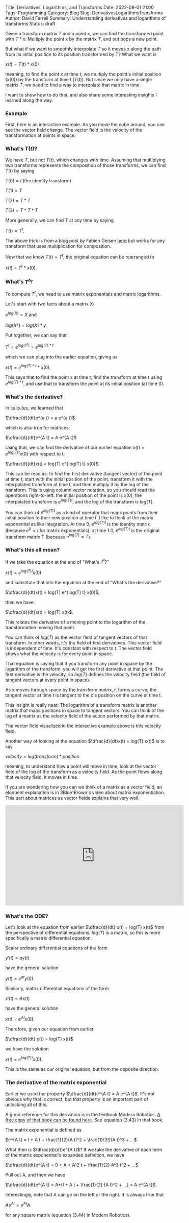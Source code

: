 Title: Derivatives, Logarithms, and Transforms
Date: 2022-08-01 21:00
Tags: Programming
Category: Blog
Slug: DerivativesLogarithmsTransforms
Author: David Farrell
Summary: Understanding derivatives and logarithms of transforms
Status: draft

Given a transform matrix $T$ and a point x, we can find the transformed point with $T * x$. Multiply the point x by the matrix $T$, and out pops a new point.

But what if we want to smoothly interpolate $T$ so it moves x along the path from its initial position to its position transformed by $T$? What we want is 

$x(t) = T(t) * x(0)$

meaning, to find the point x at time t, we multiply the point's initial position ($x(0)$) by the transform at time t ($T(t)$). But since we only have a single matrix $T$, we need to find a way to interpolate that matrix in time.

I want to show how to do that, and also share some interesting insights I learned along the way.

### Example

First, here is an interactive example. As you move the cube around, you can see the vector field change. The vector field is the velocity of the transformation at points in space.

<body>
  <!-- <div id="canvas" style="width: 256px; max-width: 256px; height: 512px; max-height: 512px;"></div> -->
  <div>
   <div id="canvas-gui-container" style="position:absolute;"></div>
   <canvas id="canvas" width="512" height="512"></canvas>
  </div>
</body>

<script src="/js/three.js/three.min.js"></script>
<script src="/js/three.js/OrbitControls.js"></script>
<script src="/js/three.js/TransformControls.js"></script>
<script type="module" src="/js/three.js/VRButton.js"></script>
<script src="/js/lil-gui/lil-gui@0.17.umd.js"></script>
<script src="/js/VectorField.js"></script>

### What's $T(t)$?
We have $T$, but not $T(t)$, which changes with time. Assuming that multiplying two transforms represents the composition of those transforms, we can find $T(t)$ by saying

$T(0) = I$ (the identity transform)

$T(1) = T$

$T(2) = T * T$

$T(3) = T * T * T$

More generally, we can find $T$ at any time by saying

$T(t) = T^t$.

The above trick is from a blog post by Fabien Geisen [here](https://fgiesen.wordpress.com/2012/08/24/quaternion-differentiation/) but works for any transform that uses multiplication for composition.

Now that we know $T(t) = T^t$, the original equation can be rearranged to

$x(t) = T^t * x(0)$.

### What's $T^t$?

To compute $T^t$, we need to use matrix exponentials and matrix logarithms.

Let's start with two facts about a matrix X:

$e^{log(X)} = X$ and

$log(X^y) = log(X) * y$.

Put together, we can say that

$T^t = e^{log(T^t)} = e^{log(T)*t}$

which we can plug into the earlier equation, giving us

$x(t) = e^{log(T) * t} * x(0)$.

This says that to find the point x at time t, find the transform at time t using $e^{log(T) * t}$, and use that to transform the point at its initial position (at time 0).

### What's the derivative?

In calculus, we learned that

$\dfrac{d}{dt}e^{a t} = a e^{a t}$

which is also true for matrices:

$\dfrac{d}{dt}e^{A t} = A e^{A t}$

Using that, we can find the derivative of our earlier equation $x(t) = e^{log(T)t} x(0)$ with respect to t:

$\dfrac{d}{dt}x(t) = log(T) e^{log(T) t} x(0)$.

This can be read as: to find the first derivative (tangent vector) of the point at time t, start with the initial position of the point, transform it with the interpolated transform at time t, and then multiply it by the log of the transform. This is using column vector notation, so you should read the operations right-to-left: the initial position of the point is $x(0)$, the interpolated transform is $e^{log(T) t}$, and the log of the transform is $log(T)$.

You can think of $e^{log(T) t}$ as a kind of operator that maps points from their initial position to their new position at time t. I like to think of the matrix exponential as like integration. At time 0, $e^{log(T) t}$ is the identity matrix (because $e^0=I$ for matrix exponentials); at time 1.0, $e^{log(T) t}$ is the original transform matrix T (because $e^{log(T)}=T$).

### What's this all mean?

If we take the equation at the end of "What's $T^t$?"

$x(t) = e^{log(T) t} x(0)$

and substitute that into the equation at the end of "What's the derivative?"

$\dfrac{d}{dt}x(t) = log(T) e^{log(T) t} x(0)$,

then we have:

$\dfrac{d}{dt}x(t) = log(T) x(t)$.

This relates the derivative of a moving point to the logarithm of the transformation moving that point.

You can think of $log(T)$ as the vector field of tangent vectors of that transform. In other words, it's the field of first derivatives. This vector field is independent of time. It's constant with respect to t. The vector field shows what the velocity is for every point in space.

That equation is saying that if you transform any point in space by the logarithm of the transform, you will get the first derivative at that point. The first derivative is the velocity, so $log(T)$ defines the velocity field (the field of tangent vectors at every point in space). 

As x moves through space by the transform matrix, it forms a curve; the tangent vector at time t is tangent to the x's position on the curve at time t.

This insight is really neat: The logarithm of a transform matrix is another matrix that maps positions in space to tangent vectors. You can think of the log of a matrix as the velocity field of the action performed by that matrix.

The vector field visualized in the interactive example above is this velocity field.

Another way of looking at the equation $\dfrac{d}{dt}x(t) = log(T) x(t)$ is to say

$velocity = log(transform) * position$

meaning, to understand how a point will move in time, look at the vector field of the log of the transform as a velocity field. As the point flows along that velocity field, it moves in time.

If you are wondering how you can we think of a matrix as a vector field, an eloquent explanation is in 3Blue1Brown's video about matrix exponentiation. This part about matrices as vector fields explains that very well:

<iframe width="560" height="315" src="https://www.youtube.com/embed/O85OWBJ2ayo?start=1331" title="YouTube video player" frameborder="0" allow="accelerometer; autoplay; clipboard-write; encrypted-media; gyroscope; picture-in-picture" allowfullscreen></iframe>



### What's the ODE?

Let's look at the equation from earlier $\dfrac{d}{dt} x(t) = log(T) x(t)$ from the perspective of differential equations. $log(T)$ is a matrix, so this is more specifically a matrix differential equation.

Scalar ordinary differential equations of the form

$y'(t)=ay(t)$

have the general solution

$y(t)=e^{at}y(0)$.

Similarly, matrix differential equations of the form

$x'(t)=Ax(t)$

have the general solution

$x(t)=e^{At}x(0)$.

Therefore, given our equation from earlier

$\dfrac{d}{dt} x(t) = log(T) x(t)$

we have the solution

$x(t) = e^{log(T) t} x(0)$.

This is the same as our original equation, but from the opposite direction.

### The derivative of the matrix exponential

Earlier we used the property $\dfrac{d}{dt}e^{A t} = A e^{A t}$. It's not obvious why that is correct, but that property is an important part of unlocking all of this.

A good reference for this derivation is in the textbook Modern Robotics. [A free copy of that book can be found here](http://hades.mech.northwestern.edu/index.php/Modern_Robotics). See equation (3.43) in that book.

The matrix exponential is defined as

$e^{A t} = I + A t + \frac{1}{2}(A t)^2 + \frac{1}{3!}(A t)^3 + ...$

What then is $\dfrac{d}{dt}e^{A t}$? If we take the derivative of each term of the matrix exponential's expanded definition, we have

$\dfrac{d}{dt}e^{A t} = 0 + A + A^2 t + \frac{1}{2} A^3 t^2 + ...$

Pull out A, and then we have

$\dfrac{d}{dt}e^{A t} = A*(I + A t + \frac{1}{2} (A t)^2 + ...) = A e^{A t}$.

Interestingly, note that $A$ can go on the left or the right. It is always true that

$Ae^{A t} = e^{A t}A$

for any square matrix (equation (3.44) in Modern Robotics). 